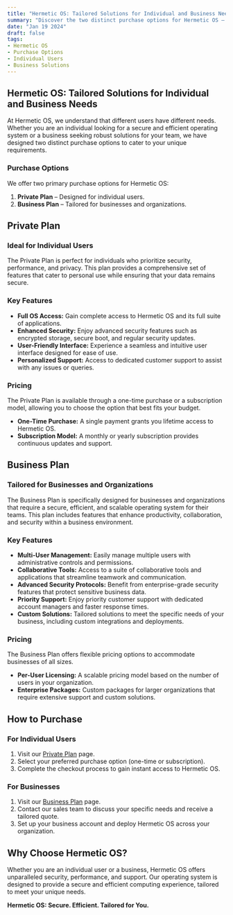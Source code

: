 ```yaml
---
title: "Hermetic OS: Tailored Solutions for Individual and Business Needs"
summary: "Discover the two distinct purchase options for Hermetic OS – designed specifically for private users and businesses. Learn how each plan is tailored to meet your unique requirements."
date: "Jan 19 2024"
draft: false
tags:
- Hermetic OS
- Purchase Options
- Individual Users
- Business Solutions
---
```


## Hermetic OS: Tailored Solutions for Individual and Business Needs

At Hermetic OS, we understand that different users have different needs. Whether you are an individual looking for a secure and efficient operating system or a business seeking robust solutions for your team, we have designed two distinct purchase options to cater to your unique requirements.

### Purchase Options

We offer two primary purchase options for Hermetic OS:

1. **Private Plan** – Designed for individual users.
2. **Business Plan** – Tailored for businesses and organizations.

## Private Plan

### Ideal for Individual Users

The Private Plan is perfect for individuals who prioritize security, performance, and privacy. This plan provides a comprehensive set of features that cater to personal use while ensuring that your data remains secure.

### Key Features

- **Full OS Access:** Gain complete access to Hermetic OS and its full suite of applications.
- **Enhanced Security:** Enjoy advanced security features such as encrypted storage, secure boot, and regular security updates.
- **User-Friendly Interface:** Experience a seamless and intuitive user interface designed for ease of use.
- **Personalized Support:** Access to dedicated customer support to assist with any issues or queries.

### Pricing

The Private Plan is available through a one-time purchase or a subscription model, allowing you to choose the option that best fits your budget.

- **One-Time Purchase:** A single payment grants you lifetime access to Hermetic OS.
- **Subscription Model:** A monthly or yearly subscription provides continuous updates and support.

## Business Plan

### Tailored for Businesses and Organizations

The Business Plan is specifically designed for businesses and organizations that require a secure, efficient, and scalable operating system for their teams. This plan includes features that enhance productivity, collaboration, and security within a business environment.

### Key Features

- **Multi-User Management:** Easily manage multiple users with administrative controls and permissions.
- **Collaborative Tools:** Access to a suite of collaborative tools and applications that streamline teamwork and communication.
- **Advanced Security Protocols:** Benefit from enterprise-grade security features that protect sensitive business data.
- **Priority Support:** Enjoy priority customer support with dedicated account managers and faster response times.
- **Custom Solutions:** Tailored solutions to meet the specific needs of your business, including custom integrations and deployments.

### Pricing

The Business Plan offers flexible pricing options to accommodate businesses of all sizes.

- **Per-User Licensing:** A scalable pricing model based on the number of users in your organization.
- **Enterprise Packages:** Custom packages for larger organizations that require extensive support and custom solutions.

## How to Purchase

### For Individual Users

1. Visit our [Private Plan](https://hermeticos.com/private-plan) page.
2. Select your preferred purchase option (one-time or subscription).
3. Complete the checkout process to gain instant access to Hermetic OS.

### For Businesses

1. Visit our [Business Plan](https://hermeticos.com/business-plan) page.
2. Contact our sales team to discuss your specific needs and receive a tailored quote.
3. Set up your business account and deploy Hermetic OS across your organization.

## Why Choose Hermetic OS?

Whether you are an individual user or a business, Hermetic OS offers unparalleled security, performance, and support. Our operating system is designed to provide a secure and efficient computing experience, tailored to meet your unique needs.

**Hermetic OS: Secure. Efficient. Tailored for You.**


